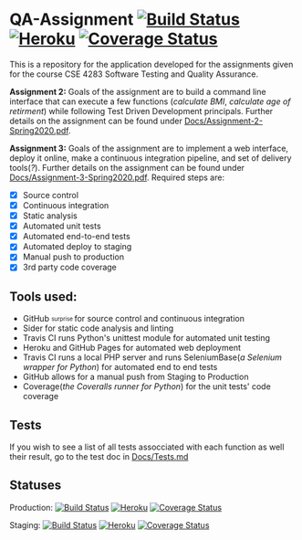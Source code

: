 # QA-Assignment [![Build Status](https://travis-ci.org/SpencerWBarnes/QA-Assignment.svg?branch=master)](https://travis-ci.org/SpencerWBarnes/QA-Assignment) [![Heroku](http://heroku-badge.herokuapp.com/?app=qa-assignment-sb2726)](https://qa-assignment-sb2726.herokuapp.com/) [![Coverage Status](https://coveralls.io/repos/github/SpencerWBarnes/QA-Assignment/badge.svg?branch=master)](https://coveralls.io/github/SpencerWBarnes/QA-Assignment?branch=master)

This is a repository for the application developed for the assignments given for the course CSE 4283 Software Testing and Quality Assurance.

**Assignment 2:**
Goals of the assignment are to build a command line interface that can execute a few functions (_calculate BMI_, _calculate age of retirment_) while following Test Driven Development principals. Further details on the assignment can be found under [Docs/Assignment-2-Spring2020.pdf](/Docs/Assignment-2-Spring2020.pdf).

**Assignment 3:**
Goals of the assignment are to implement a web interface, deploy it online, make a continuous integration pipeline, and set of delivery tools(_?_). Further details on the assignment can be found under [Docs/Assignment-3-Spring2020.pdf](/Docs/Assignment-3-Spring2020.pdf).
Required steps are:
- [x] Source control
- [x] Continuous integration
- [x] Static analysis
- [x] Automated unit tests
- [x] Automated end-to-end tests
- [x] Automated deploy to staging
- [x] Manual push to production
- [x] 3rd party code coverage

## Tools used:
- GitHub <sub> <sup> surprise </sup> </sub> for source control and continuous integration  
- Sider for static code analysis and linting  
- Travis CI runs Python's unittest module for automated unit testing  
- Heroku and GitHub Pages for automated web deployment  
- Travis CI runs a local PHP server and runs SeleniumBase(_a Selenium wrapper for Python_) for automated end to end tests  
- GitHub allows for a manual push from Staging to Production  
- Coverage(_the Coveralls runner for Python_) for the unit tests' code coverage  

## Tests
If you wish to see a list of all tests assocciated with each function as well their result, go to the test doc in [Docs/Tests.md](/Docs/Tests.md)

## Statuses
Production: [![Build Status](https://travis-ci.org/SpencerWBarnes/QA-Assignment.svg?branch=master)](https://travis-ci.org/SpencerWBarnes/QA-Assignment) [![Heroku](http://heroku-badge.herokuapp.com/?app=qa-assignment-sb2726)](https://qa-assignment-sb2726.herokuapp.com/) [![Coverage Status](https://coveralls.io/repos/github/SpencerWBarnes/QA-Assignment/badge.svg?branch=master)](https://coveralls.io/github/SpencerWBarnes/QA-Assignment?branch=master)

Staging: [![Build Status](https://travis-ci.org/SpencerWBarnes/QA-Assignment.svg?branch=staging)](https://travis-ci.org/SpencerWBarnes/QA-Assignment) [![Heroku](http://heroku-badge.herokuapp.com/?app=qa-assignment-sb2726-staging)](https://qa-assignment-sb2726-staging.herokuapp.com/) [![Coverage Status](https://coveralls.io/repos/github/SpencerWBarnes/QA-Assignment/badge.svg?branch=staging)](https://coveralls.io/github/SpencerWBarnes/QA-Assignment?branch=staging)